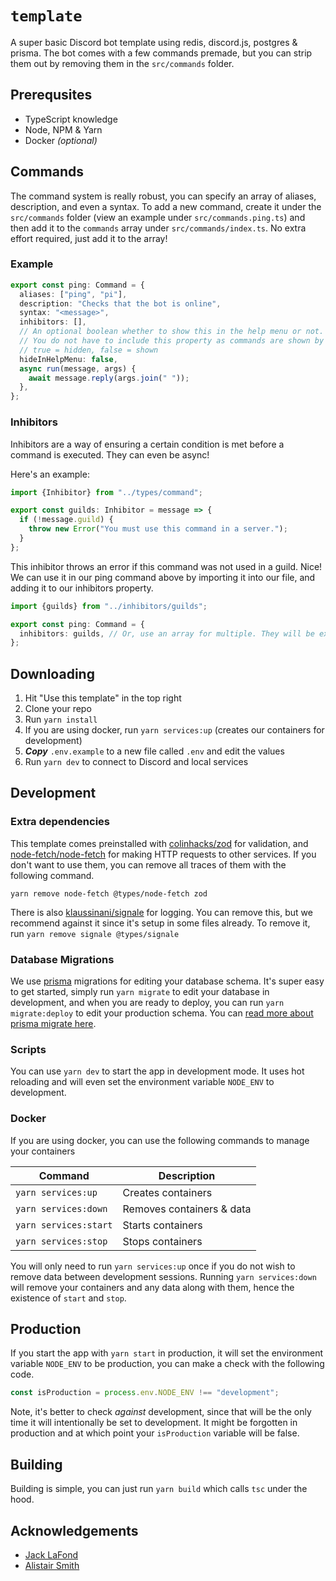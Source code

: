# `template`

A super basic Discord bot template using redis, discord.js, postgres & prisma. The bot comes with a few commands premade, but you can strip them out by removing them in the `src/commands` folder.

## Prerequsites

- TypeScript knowledge
- Node, NPM & Yarn
- Docker _(optional)_

## Commands

The command system is really robust, you can specify an array of aliases, description, and even a syntax. To add a new command, create it under the `src/commands` folder (view an example under `src/commands.ping.ts`) and then add it to the `commands` array under `src/commands/index.ts`. No extra effort required, just add it to the array!

### Example

```typescript
export const ping: Command = {
  aliases: ["ping", "pi"],
  description: "Checks that the bot is online",
  syntax: "<message>",
  inhibitors: [],
  // An optional boolean whether to show this in the help menu or not.
  // You do not have to include this property as commands are shown by default
  // true = hidden, false = shown
  hideInHelpMenu: false,
  async run(message, args) {
    await message.reply(args.join(" "));
  },
};
```

### Inhibitors

Inhibitors are a way of ensuring a certain condition is met before a command is executed. They can even be async!

Here's an example:

```typescript
import {Inhibitor} from "../types/command";

export const guilds: Inhibitor = message => {
  if (!message.guild) {
    throw new Error("You must use this command in a server.");
  }
};
```

This inhibitor throws an error if this command was not used in a guild. Nice! We can use it in our ping command above by importing it into our file, and adding it to our inhibitors property.

```ts
import {guilds} from "../inhibitors/guilds";

export const ping: Command = {
  inhibitors: guilds, // Or, use an array for multiple. They will be executed in order.
};
```

## Downloading

1. Hit "Use this template" in the top right
2. Clone your repo
3. Run `yarn install`
4. If you are using docker, run `yarn services:up` (creates our containers for development)
5. **_Copy_** `.env.example` to a new file called `.env` and edit the values
6. Run `yarn dev` to connect to Discord and local services

## Development

### Extra dependencies

This template comes preinstalled with [colinhacks/zod](https://github.com/colinhacks/zod) for validation, and [node-fetch/node-fetch](https://github.com/node-fetch/node-fetch) for making HTTP requests to other services. If you don't want to use them, you can remove all traces of them with the following command.

```
yarn remove node-fetch @types/node-fetch zod
```

There is also [klaussinani/signale](https://github.com/klaussinani/signale) for logging. You can remove this, but we recommend against it since it's setup in some files already. To remove it, run `yarn remove signale @types/signale`

### Database Migrations

We use [prisma](https://prisma.io) migrations for editing your database schema. It's super easy to get started, simply run `yarn migrate` to edit your database in development, and when you are ready to deploy, you can run `yarn migrate:deploy` to edit your production schema. You can [read more about prisma migrate here](https://www.prisma.io/docs/concepts/components/prisma-migrate).

### Scripts

You can use `yarn dev` to start the app in development mode. It uses hot reloading and will even set the environment variable `NODE_ENV` to development.

### Docker

If you are using docker, you can use the following commands to manage your containers

| Command               | Description               |
| --------------------- | ------------------------- |
| `yarn services:up`    | Creates containers        |
| `yarn services:down`  | Removes containers & data |
| `yarn services:start` | Starts containers         |
| `yarn services:stop`  | Stops containers          |

You will only need to run `yarn services:up` once if you do not wish to remove data between development sessions. Running `yarn services:down` will remove your containers and any data along with them, hence the existence of `start` and `stop`.

## Production

If you start the app with `yarn start` in production, it will set the environment variable `NODE_ENV` to be production, you can make a check with the following code.

```typescript
const isProduction = process.env.NODE_ENV !== "development";
```

Note, it's better to check _against_ development, since that will be the only time it will intentionally be set to development. It might be forgotten in production and at which point your `isProduction` variable will be false.

## Building

Building is simple, you can just run `yarn build` which calls `tsc` under the hood.

## Acknowledgements

- [Jack LaFond](https://lafond.dev)
- [Alistair Smith](https://alistair.cloud)
